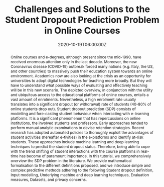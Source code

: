 ---
title: Challenges and Solutions to the Student Dropout Prediction Problem in Online Courses

event: 29th ACM International Conference on Information & Knowledge Management
event_url: https://www.cikm2020.org/

location: Online

summary: In this tutorial, we explored challenges in retention, and presented machine learning solutions to the difficulties in predicting student dropout rates from online courses.
abstract: Online courses and e-degrees, although present since the mid-1990, have received enormous attention only in the last decade. Moreover, the new Coronavirus disease (COVID-19) outbreak forced many nations (e.g. Italy, the US, and other countries) to massively push their education system towards an online environment. Academics now are also looking at the crisis as an opportunity for universities to adopt digital technologies for teaching more broadly. But they will have to understand what possible ways of evaluating and effectively teaching will be in this new scenario. The depicted overview, in conjunction with the utility and ubiquitous access to the educational platforms of online courses, entails a vast amount of enrolments. Nevertheless, a high enrolment rate usually translates into a significant dropout (or withdrawal) rate of students (40-80% of online students drop out). Student dropout prediction (SDP) consists of modelling and fore-casting student behaviour when interacting with e-learning platforms. It is a significant phenomenon that has repercussions on online institutions, the involved students and professors. Early approaches tended to perform manual analytic examinations to devise retention strategies. Recent research has adopted automated policies to thoroughly exploit the advantages of student activities (hereafter e-tivities) in the e-platforms and identify at-risk students. These approaches include machine learning and deep learning techniques to predict the student dropout status. Therefore, being able to cope with the trend shifting of student interactions with the course platforms in real-time has become of paramount importance. In this tutorial, we comprehensively overview the SDP problem in the literature. We provide mathematical formalisation to the different definitions proposed, and we introduce simple and complex predictive methods adhering to the following Student dropout definition, Input modelling, Underlying machine and deep learning techniques, Evaluation measures, Datasets, and privacy concerns.
# Talk start and end times.
#   End time can optionally be hidden by prefixing the line with `#`.
date: '2020-10-19T06:00:00Z'
date_end: '2020-10-19T12:50:00Z'
all_day: false

authors: [Bardh Prenkaj, Giovanni Stilo, Lorenzo Madeddu]
tags: [deep learning, educational data mining, student dropout prediction]

# Is this a featured talk? (true/false)
featured: true

image:
  caption: 'Image credit: [**Lorenzo Madeddu**] (https://www.lorenzomadeddu.com/talk/challenges-and-solutions-to-the-student-dropout-prediction-problem-in-online-courses/featured.png)'
  focal_point: Right


# links:
#   - icon: twitter
#     icon_pack: fab
#     name: Follow
#     url: https://twitter.com/georgecushen
url_code: ''
url_pdf: 'https://dl.acm.org/doi/10.1145/3340531.3412172'
url_slides: 'https://docs.google.com/presentation/d/1En0smRRoRKLJAgVBicqLtXG5G9EVGbIjMcK2mPUt6PE/edit'
url_video: 'https://www.youtube.com/watch?v=ClNHAL8h_Y8&t=445s'
# Markdown Slides (optional).
#   Associate this talk with Markdown slides.
#   Simply enter your slide deck's filename without extension.
#   E.g. `slides = "example-slides"` references `content/slides/example-slides.md`.
#   Otherwise, set `slides = ""`.
#slides: example

# Projects (optional).
#   Associate this post with one or more of your projects.
#   Simply enter your project's folder or file name without extension.
#   E.g. `projects = ["internal-project"]` references `content/project/deep-learning/index.md`.
#   Otherwise, set `projects = []`.
#projects:
#  - example
---